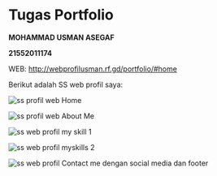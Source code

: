 <h1>Tugas Portfolio</h1>

**MOHAMMAD USMAN ASEGAF**

**21552011174**

WEB:
http://webprofilusman.rf.gd/portfolio/#home

Berikut adalah SS web profil saya:

![ss profil web Home](https://github.com/user-attachments/assets/e76cc53b-0846-4595-88f5-934a729a3f76)

![ss profil web About Me](https://github.com/user-attachments/assets/52bb94e4-7ce4-4e19-96ff-0c89797833ce)

![ss web profil my skill 1](https://github.com/user-attachments/assets/ce5603b1-58a2-4a58-be61-1bd97928ad3d)

![ss web profil myskills 2](https://github.com/user-attachments/assets/877ca845-85b5-4bf5-a8db-a224795fabb6)

![ss web profil Contact me dengan social media dan footer](https://github.com/user-attachments/assets/f40f94b2-4826-4820-90eb-37d5cdaf2557)















